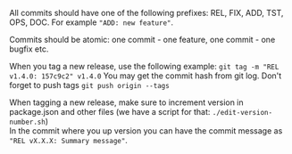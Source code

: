 All commits should have one of the following prefixes: REL, FIX, ADD, TST, OPS, DOC. For example `"ADD: new feature"`.

Commits should be atomic: one commit - one feature, one commit - one bugfix etc.

When you tag a new release, use the following example:
`git tag -m "REL v1.4.0: 157c9c2" v1.4.0`
You may get the commit hash from git log. Don't forget to push tags `git push origin --tags`

When tagging a new release, make sure to increment version in package.json and other files (we have a script for that: `./edit-version-number.sh`)  
In the commit where you up version you can have the commit message as
`"REL vX.X.X: Summary message"`.
